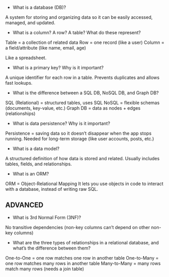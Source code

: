 
- What is a database (DB)?

A system for storing and organizing data so it can be easily accessed, managed, and updated.

- What is a column? A row? A table? What do these represent?

Table = a collection of related data
Row = one record (like a user)
Column = a field/attribute (like name, email, age)

Like a spreadsheet.

- What is a primary key? Why is it important?

A unique identifier for each row in a table.
Prevents duplicates and allows fast lookups.

- What is the difference between a SQL DB, NoSQL DB, and Graph DB?

SQL (Relational) = structured tables, uses SQL
NoSQL = flexible schemas (documents, key-value, etc.)
Graph DB = data as nodes + edges (relationships)

- What is data persistence? Why is it important?

Persistence = saving data so it doesn’t disappear when the app stops running.
Needed for long-term storage (like user accounts, posts, etc.)

- What is a data model?

A structured definition of how data is stored and related. Usually includes tables, fields, and relationships.

- What is an ORM?

ORM = Object-Relational Mapping
It lets you use objects in code to interact with a database, instead of writing raw SQL.

## ADVANCED

- What is 3rd Normal Form (3NF)?

No transitive dependencies (non-key columns can’t depend on other non-key columns)

- What are the three types of relationships in a relational database, and what’s the difference between them?

One-to-One = one row matches one row in another table
One-to-Many = one row matches many rows in another table
Many-to-Many = many rows match many rows (needs a join table)